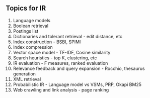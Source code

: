 ## Topics for IR

1. Language models
2. Boolean retrieval
3. Postings list
4. Dictionaries and tolerant retrieval - edit distance, etc
5. Index construction - BSBI, SPIMI
6. Index compression
7. Vector space model - TF-IDF, Cosine similarity
8. Search heuristics - top K, clustering, etc
9. IR evaluation - F measures, ranked evaluation
10. Relevance feedback and query expansion - Rocchio, thesaurus generation
11. XML retrieval
12. Probabilistic IR - Language model vs VSMs, PRP, Okapi BM25
13. Web crawling and link analysis - page ranking
